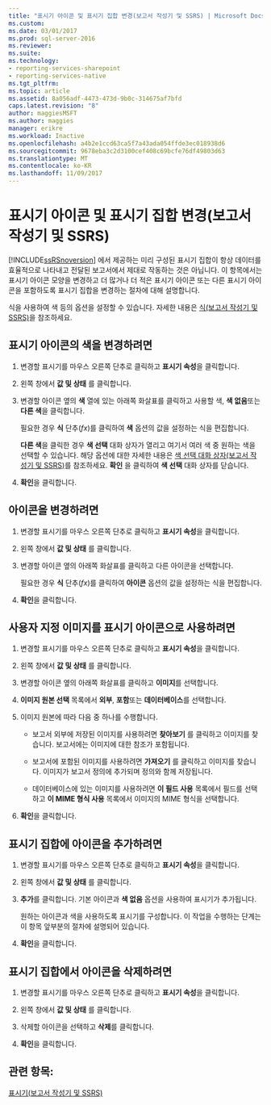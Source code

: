 ```yaml
---
title: "표시기 아이콘 및 표시기 집합 변경(보고서 작성기 및 SSRS) | Microsoft Docs"
ms.custom: 
ms.date: 03/01/2017
ms.prod: sql-server-2016
ms.reviewer: 
ms.suite: 
ms.technology:
- reporting-services-sharepoint
- reporting-services-native
ms.tgt_pltfrm: 
ms.topic: article
ms.assetid: 8a056adf-4473-473d-9b0c-314675af7bfd
caps.latest.revision: "8"
author: maggiesMSFT
ms.author: maggies
manager: erikre
ms.workload: Inactive
ms.openlocfilehash: a4b2e1ccd63ca5f7a43ada054ffde3ec018938d6
ms.sourcegitcommit: 9678eba3c2d3100cef408c69bcfe76df49803d63
ms.translationtype: MT
ms.contentlocale: ko-KR
ms.lasthandoff: 11/09/2017
---
```

# <a name="change-indicator-icons-and-indicator-sets-report-builder-and-ssrs"></a>표시기 아이콘 및 표시기 집합 변경(보고서 작성기 및 SSRS)
  [!INCLUDE[ssRSnoversion](../../includes/ssrsnoversion-md.md)] 에서 제공하는 미리 구성된 표시기 집합이 항상 데이터를 효율적으로 나타내고 전달된 보고서에서 제대로 작동하는 것은 아닙니다. 이 항목에서는 표시기 아이콘 모양을 변경하고 더 많거나 더 적은 표시기 아이콘 또는 다른 표시기 아이콘을 포함하도록 표시기 집합을 변경하는 절차에 대해 설명합니다.  
  
 식을 사용하여 색 등의 옵션을 설정할 수 있습니다. 자세한 내용은 [식&#40;보고서 작성기 및 SSRS&#41;](../../reporting-services/report-design/expressions-report-builder-and-ssrs.md)을 참조하세요.  
  
## <a name="to-change-the-color-of-an-indicator-icon"></a>표시기 아이콘의 색을 변경하려면  
  
1.  변경할 표시기를 마우스 오른쪽 단추로 클릭하고 **표시기 속성**을 클릭합니다.  
  
2.  왼쪽 창에서 **값 및 상태** 를 클릭합니다.  
  
3.  변경할 아이콘 옆의 **색** 열에 있는 아래쪽 화살표를 클릭하고 사용할 색, **색 없음**또는 **다른 색**을 클릭합니다.  
  
     필요한 경우 **식** 단추(*fx*)를 클릭하여 **색** 옵션의 값을 설정하는 식을 편집합니다.  
  
     **다른 색**을 클릭한 경우 **색 선택** 대화 상자가 열리고 여기서 여러 색 중 원하는 색을 선택할 수 있습니다. 해당 옵션에 대한 자세한 내용은 [색 선택 대화 상자&#40;보고서 작성기 및 SSRS&#41;](http://msdn.microsoft.com/library/ac7089a3-5c7b-4f53-8348-180610e86da2)를 참조하세요. **확인** 을 클릭하여 **색 선택** 대화 상자를 닫습니다.  
  
4.  **확인**을 클릭합니다.  
  
## <a name="to-change-the-icon"></a>아이콘을 변경하려면  
  
1.  변경할 표시기를 마우스 오른쪽 단추로 클릭하고 **표시기 속성**을 클릭합니다.  
  
2.  왼쪽 창에서 **값 및 상태** 를 클릭합니다.  
  
3.  변경할 아이콘 옆의 아래쪽 화살표를 클릭하고 다른 아이콘을 선택합니다.  
  
     필요한 경우 **식** 단추(*fx*)를 클릭하여 **아이콘** 옵션의 값을 설정하는 식을 편집합니다.  
  
4.  **확인**을 클릭합니다.  
  
## <a name="to-use-a-custom-image-as-an-indicator-icon"></a>사용자 지정 이미지를 표시기 아이콘으로 사용하려면  
  
1.  변경할 표시기를 마우스 오른쪽 단추로 클릭하고 **표시기 속성**을 클릭합니다.  
  
2.  왼쪽 창에서 **값 및 상태** 를 클릭합니다.  
  
3.  변경할 아이콘 옆의 아래쪽 화살표를 클릭하고 **이미지**를 선택합니다.  
  
4.  **이미지 원본 선택** 목록에서 **외부**, **포함**또는 **데이터베이스**를 선택합니다.  
  
5.  이미지 원본에 따라 다음 중 하나를 수행합니다.  
  
    -   보고서 외부에 저장된 이미지를 사용하려면 **찾아보기** 를 클릭하고 이미지를 찾습니다. 보고서에는 이미지에 대한 참조가 포함됩니다.  
  
    -   보고서에 포함된 이미지를 사용하려면 **가져오기** 를 클릭하고 이미지를 찾습니다. 이미지가 보고서 정의에 추가되며 정의와 함께 저장됩니다.  
  
    -   데이터베이스에 있는 이미지를 사용하려면 **이 필드 사용** 목록에서 필드를 선택하고 **이 MIME 형식 사용** 목록에서 이미지의 MIME 형식을 선택합니다.  
  
6.  **확인**을 클릭합니다.  
  
## <a name="to-add-an-icon-to-the-indicator-set"></a>표시기 집합에 아이콘을 추가하려면  
  
1.  변경할 표시기를 마우스 오른쪽 단추로 클릭하고 **표시기 속성**을 클릭합니다.  
  
2.  왼쪽 창에서 **값 및 상태** 를 클릭합니다.  
  
3.  **추가**를 클릭합니다. 기본 아이콘과 **색 없음** 옵션을 사용하여 표시기가 추가됩니다.  
  
     원하는 아이콘과 색을 사용하도록 표시기를 구성합니다. 이 작업을 수행하는 단계는 이 항목 앞부분의 절차에 설명되어 있습니다.  
  
4.  **확인**을 클릭합니다.  
  
## <a name="to-delete-an-icon-to-the-indicator-set"></a>표시기 집합에서 아이콘을 삭제하려면  
  
1.  변경할 표시기를 마우스 오른쪽 단추로 클릭하고 **표시기 속성**을 클릭합니다.  
  
2.  왼쪽 창에서 **값 및 상태** 를 클릭합니다.  
  
3.  삭제할 아이콘을 선택하고 **삭제**를 클릭합니다.  
  
4.  **확인**을 클릭합니다.  
  
## <a name="see-also"></a>관련 항목:  
 [표시기&#40;보고서 작성기 및 SSRS&#41;](../../reporting-services/report-design/indicators-report-builder-and-ssrs.md)  
  
  
